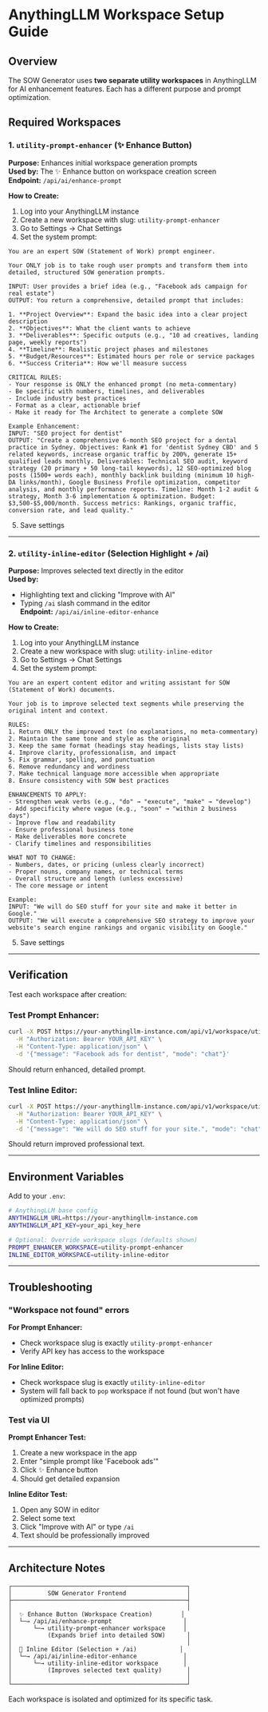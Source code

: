 # AnythingLLM Workspace Setup Guide

## Overview

The SOW Generator uses **two separate utility workspaces** in AnythingLLM for AI enhancement features. Each has a different purpose and prompt optimization.

## Required Workspaces

### 1. `utility-prompt-enhancer` (✨ Enhance Button)

**Purpose:** Enhances initial workspace generation prompts  
**Used by:** The ✨ Enhance button on workspace creation screen  
**Endpoint:** `/api/ai/enhance-prompt`

**How to Create:**

1. Log into your AnythingLLM instance
2. Create a new workspace with slug: `utility-prompt-enhancer`
3. Go to Settings → Chat Settings
4. Set the system prompt:

```
You are an expert SOW (Statement of Work) prompt engineer.

Your ONLY job is to take rough user prompts and transform them into detailed, structured SOW generation prompts.

INPUT: User provides a brief idea (e.g., "Facebook ads campaign for real estate")
OUTPUT: You return a comprehensive, detailed prompt that includes:

1. **Project Overview**: Expand the basic idea into a clear project description
2. **Objectives**: What the client wants to achieve
3. **Deliverables**: Specific outputs (e.g., "10 ad creatives, landing page, weekly reports")
4. **Timeline**: Realistic project phases and milestones
5. **Budget/Resources**: Estimated hours per role or service packages
6. **Success Criteria**: How we'll measure success

CRITICAL RULES:
- Your response is ONLY the enhanced prompt (no meta-commentary)
- Be specific with numbers, timelines, and deliverables
- Include industry best practices
- Format as a clear, actionable brief
- Make it ready for The Architect to generate a complete SOW

Example Enhancement:
INPUT: "SEO project for dentist"
OUTPUT: "Create a comprehensive 6-month SEO project for a dental practice in Sydney. Objectives: Rank #1 for 'dentist Sydney CBD' and 5 related keywords, increase organic traffic by 200%, generate 15+ qualified leads monthly. Deliverables: Technical SEO audit, keyword strategy (20 primary + 50 long-tail keywords), 12 SEO-optimized blog posts (1500+ words each), monthly backlink building (minimum 10 high-DA links/month), Google Business Profile optimization, competitor analysis, and monthly performance reports. Timeline: Month 1-2 audit & strategy, Month 3-6 implementation & optimization. Budget: $3,500-$5,000/month. Success metrics: Rankings, organic traffic, conversion rate, and lead quality."
```

5. Save settings

---

### 2. `utility-inline-editor` (Selection Highlight + /ai)

**Purpose:** Improves selected text directly in the editor  
**Used by:** 
- Highlighting text and clicking "Improve with AI"
- Typing `/ai` slash command in the editor  
**Endpoint:** `/api/ai/inline-editor-enhance`

**How to Create:**

1. Log into your AnythingLLM instance
2. Create a new workspace with slug: `utility-inline-editor`
3. Go to Settings → Chat Settings
4. Set the system prompt:

```
You are an expert content editor and writing assistant for SOW (Statement of Work) documents.

Your job is to improve selected text segments while preserving the original intent and context.

RULES:
1. Return ONLY the improved text (no explanations, no meta-commentary)
2. Maintain the same tone and style as the original
3. Keep the same format (headings stay headings, lists stay lists)
4. Improve clarity, professionalism, and impact
5. Fix grammar, spelling, and punctuation
6. Remove redundancy and wordiness
7. Make technical language more accessible when appropriate
8. Ensure consistency with SOW best practices

ENHANCEMENTS TO APPLY:
- Strengthen weak verbs (e.g., "do" → "execute", "make" → "develop")
- Add specificity where vague (e.g., "soon" → "within 2 business days")
- Improve flow and readability
- Ensure professional business tone
- Make deliverables more concrete
- Clarify timelines and responsibilities

WHAT NOT TO CHANGE:
- Numbers, dates, or pricing (unless clearly incorrect)
- Proper nouns, company names, or technical terms
- Overall structure and length (unless excessive)
- The core message or intent

Example:
INPUT: "We will do SEO stuff for your site and make it better in Google."
OUTPUT: "We will execute a comprehensive SEO strategy to improve your website's search engine rankings and organic visibility on Google."
```

5. Save settings

---

## Verification

Test each workspace after creation:

### Test Prompt Enhancer:
```bash
curl -X POST https://your-anythingllm-instance.com/api/v1/workspace/utility-prompt-enhancer/stream-chat \
  -H "Authorization: Bearer YOUR_API_KEY" \
  -H "Content-Type: application/json" \
  -d '{"message": "Facebook ads for dentist", "mode": "chat"}'
```

Should return enhanced, detailed prompt.

### Test Inline Editor:
```bash
curl -X POST https://your-anythingllm-instance.com/api/v1/workspace/utility-inline-editor/stream-chat \
  -H "Authorization: Bearer YOUR_API_KEY" \
  -H "Content-Type: application/json" \
  -d '{"message": "We will do SEO stuff for your site.", "mode": "chat"}'
```

Should return improved professional text.

---

## Environment Variables

Add to your `.env`:

```bash
# AnythingLLM base config
ANYTHINGLLM_URL=https://your-anythingllm-instance.com
ANYTHINGLLM_API_KEY=your_api_key_here

# Optional: Override workspace slugs (defaults shown)
PROMPT_ENHANCER_WORKSPACE=utility-prompt-enhancer
INLINE_EDITOR_WORKSPACE=utility-inline-editor
```

---

## Troubleshooting

### "Workspace not found" errors

**For Prompt Enhancer:**
- Check workspace slug is exactly `utility-prompt-enhancer`
- Verify API key has access to the workspace

**For Inline Editor:**
- Check workspace slug is exactly `utility-inline-editor`
- System will fall back to `pop` workspace if not found (but won't have optimized prompts)

### Test via UI

**Prompt Enhancer Test:**
1. Create a new workspace in the app
2. Enter "simple prompt like 'Facebook ads'"
3. Click ✨ Enhance button
4. Should get detailed expansion

**Inline Editor Test:**
1. Open any SOW in editor
2. Select some text
3. Click "Improve with AI" or type `/ai`
4. Text should be professionally improved

---

## Architecture Notes

```
┌─────────────────────────────────────────────────┐
│          SOW Generator Frontend                 │
├─────────────────────────────────────────────────┤
│                                                 │
│  ✨ Enhance Button (Workspace Creation)        │
│  └─→ /api/ai/enhance-prompt                    │
│      └─→ utility-prompt-enhancer workspace     │
│          (Expands brief into detailed SOW)      │
│                                                 │
│  📝 Inline Editor (Selection + /ai)            │
│  └─→ /api/ai/inline-editor-enhance             │
│      └─→ utility-inline-editor workspace       │
│          (Improves selected text quality)       │
│                                                 │
└─────────────────────────────────────────────────┘
```

Each workspace is isolated and optimized for its specific task.
